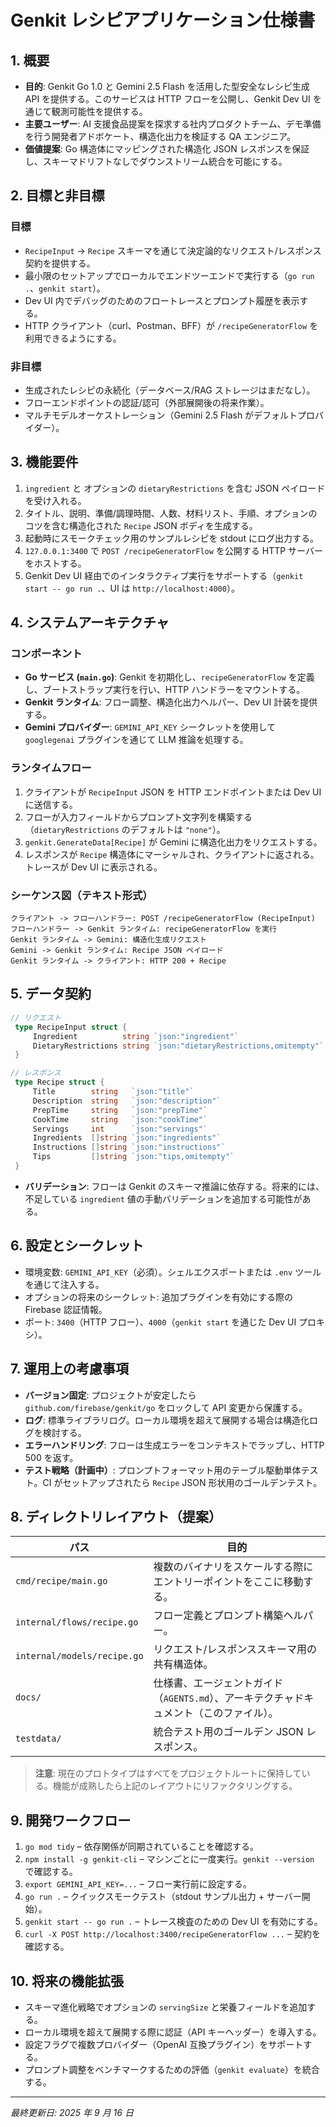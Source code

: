 # Genkit レシピアプリケーション仕様書

## 1. 概要

- **目的**: Genkit Go 1.0 と Gemini 2.5 Flash を活用した型安全なレシピ生成 API を提供する。このサービスは HTTP フローを公開し、Genkit Dev UI を通じて観測可能性を提供する。
- **主要ユーザー**: AI 支援食品提案を探求する社内プロダクトチーム、デモ準備を行う開発者アドボケート、構造化出力を検証する QA エンジニア。
- **価値提案**: Go 構造体にマッピングされた構造化 JSON レスポンスを保証し、スキーマドリフトなしでダウンストリーム統合を可能にする。

## 2. 目標と非目標

### 目標

- `RecipeInput` → `Recipe` スキーマを通じて決定論的なリクエスト/レスポンス契約を提供する。
- 最小限のセットアップでローカルでエンドツーエンドで実行する（`go run .`、`genkit start`）。
- Dev UI 内でデバッグのためのフロートレースとプロンプト履歴を表示する。
- HTTP クライアント（curl、Postman、BFF）が `/recipeGeneratorFlow` を利用できるようにする。

### 非目標

- 生成されたレシピの永続化（データベース/RAG ストレージはまだなし）。
- フローエンドポイントの認証/認可（外部展開後の将来作業）。
- マルチモデルオーケストレーション（Gemini 2.5 Flash がデフォルトプロバイダー）。

## 3. 機能要件

1. `ingredient` と オプションの `dietaryRestrictions` を含む JSON ペイロードを受け入れる。
2. タイトル、説明、準備/調理時間、人数、材料リスト、手順、オプションのコツを含む構造化された `Recipe` JSON ボディを生成する。
3. 起動時にスモークチェック用のサンプルレシピを stdout にログ出力する。
4. `127.0.0.1:3400` で `POST /recipeGeneratorFlow` を公開する HTTP サーバーをホストする。
5. Genkit Dev UI 経由でのインタラクティブ実行をサポートする（`genkit start -- go run .`、UI は `http://localhost:4000`）。

## 4. システムアーキテクチャ

### コンポーネント

- **Go サービス (`main.go`)**: Genkit を初期化し、`recipeGeneratorFlow` を定義し、ブートストラップ実行を行い、HTTP ハンドラーをマウントする。
- **Genkit ランタイム**: フロー調整、構造化出力ヘルパー、Dev UI 計装を提供する。
- **Gemini プロバイダー**: `GEMINI_API_KEY` シークレットを使用して `googlegenai` プラグインを通じて LLM 推論を処理する。

### ランタイムフロー

1. クライアントが `RecipeInput` JSON を HTTP エンドポイントまたは Dev UI に送信する。
2. フローが入力フィールドからプロンプト文字列を構築する（`dietaryRestrictions` のデフォルトは `"none"`）。
3. `genkit.GenerateData[Recipe]` が Gemini に構造化出力をリクエストする。
4. レスポンスが `Recipe` 構造体にマーシャルされ、クライアントに返される。トレースが Dev UI に表示される。

### シーケンス図（テキスト形式）

```
クライアント -> フローハンドラー: POST /recipeGeneratorFlow (RecipeInput)
フローハンドラー -> Genkit ランタイム: recipeGeneratorFlow を実行
Genkit ランタイム -> Gemini: 構造化生成リクエスト
Gemini -> Genkit ランタイム: Recipe JSON ペイロード
Genkit ランタイム -> クライアント: HTTP 200 + Recipe
```

## 5. データ契約

```go
// リクエスト
 type RecipeInput struct {
     Ingredient          string `json:"ingredient"`
     DietaryRestrictions string `json:"dietaryRestrictions,omitempty"`
 }

// レスポンス
 type Recipe struct {
     Title        string   `json:"title"`
     Description  string   `json:"description"`
     PrepTime     string   `json:"prepTime"`
     CookTime     string   `json:"cookTime"`
     Servings     int      `json:"servings"`
     Ingredients  []string `json:"ingredients"`
     Instructions []string `json:"instructions"`
     Tips         []string `json:"tips,omitempty"`
 }
```

- **バリデーション**: フローは Genkit のスキーマ推論に依存する。将来的には、不足している `ingredient` 値の手動バリデーションを追加する可能性がある。

## 6. 設定とシークレット

- 環境変数: `GEMINI_API_KEY`（必須）。シェルエクスポートまたは `.env` ツールを通じて注入する。
- オプションの将来のシークレット: 追加プラグインを有効にする際の Firebase 認証情報。
- ポート: `3400`（HTTP フロー）、`4000`（`genkit start` を通じた Dev UI プロキシ）。

## 7. 運用上の考慮事項

- **バージョン固定**: プロジェクトが安定したら `github.com/firebase/genkit/go` をロックして API 変更から保護する。
- **ログ**: 標準ライブラリログ。ローカル環境を超えて展開する場合は構造化ログを検討する。
- **エラーハンドリング**: フローは生成エラーをコンテキストでラップし、HTTP 500 を返す。
- **テスト戦略（計画中）**: プロンプトフォーマット用のテーブル駆動単体テスト。CI がセットアップされたら `Recipe` JSON 形状用のゴールデンテスト。

## 8. ディレクトリレイアウト（提案）

| パス                        | 目的                                                                                    |
| --------------------------- | --------------------------------------------------------------------------------------- |
| `cmd/recipe/main.go`        | 複数のバイナリをスケールする際にエントリーポイントをここに移動する。                    |
| `internal/flows/recipe.go`  | フロー定義とプロンプト構築ヘルパー。                                                    |
| `internal/models/recipe.go` | リクエスト/レスポンススキーマ用の共有構造体。                                           |
| `docs/`                     | 仕様書、エージェントガイド（`AGENTS.md`）、アーキテクチャドキュメント（このファイル）。 |
| `testdata/`                 | 統合テスト用のゴールデン JSON レスポンス。                                              |

> **注意**: 現在のプロトタイプはすべてをプロジェクトルートに保持している。機能が成熟したら上記のレイアウトにリファクタリングする。

## 9. 開発ワークフロー

1. `go mod tidy` – 依存関係が同期されていることを確認する。
2. `npm install -g genkit-cli` – マシンごとに一度実行。`genkit --version` で確認する。
3. `export GEMINI_API_KEY=...` – フロー実行前に設定する。
4. `go run .` – クイックスモークテスト（stdout サンプル出力 + サーバー開始）。
5. `genkit start -- go run .` – トレース検査のための Dev UI を有効にする。
6. `curl -X POST http://localhost:3400/recipeGeneratorFlow ...` – 契約を確認する。

## 10. 将来の機能拡張

- スキーマ進化戦略でオプションの `servingSize` と栄養フィールドを追加する。
- ローカル環境を超えて展開する際に認証（API キーヘッダー）を導入する。
- 設定フラグで複数プロバイダー（OpenAI 互換プラグイン）をサポートする。
- プロンプト調整をベンチマークするための評価（`genkit evaluate`）を統合する。

---

_最終更新日: 2025 年 9 月 16 日_
